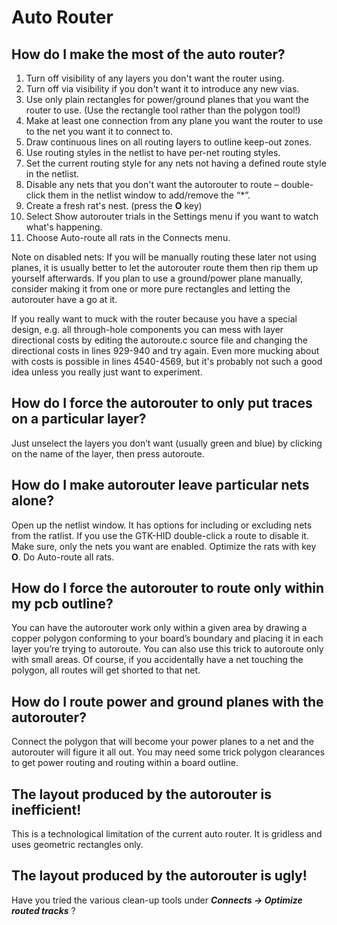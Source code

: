 # Auto Router

## How do I make the most of the auto router?

1.  Turn off visibility of any layers you don't want the router using.
2.  Turn off via visibility if you don't want it to introduce any new
    vias.
3.  Use only plain rectangles for power/ground planes that you want the
    router to use. (Use the rectangle tool rather than the polygon tool!)
4.  Make at least one connection from any plane you want the router to
    use to the net you want it to connect to.
5.  Draw continuous lines on all routing layers to outline keep-out zones.
6.  Use routing styles in the netlist to have per-net routing styles.
7.  Set the current routing style for any nets not having a defined
    route style in the netlist.
8.  Disable any nets that you don't want the autorouter to route – 
    double-click them in the netlist window to add/remove the “*”.
9.  Create a fresh rat's nest. (press the <b>O</b> key)
10. Select Show autorouter trials in the Settings menu if you want to
    watch what's happening.
11. Choose Auto-route all rats in the Connects menu.

Note on disabled nets: If you will be manually routing these later not
using planes, it is usually better to let the autorouter route them then
rip them up yourself afterwards.
If you plan to use a ground/power plane manually, consider making it
from one or more pure rectangles and letting the autorouter have a go at
it.

If you really want to muck with the router because you have a special
design, e.g. all through-hole components you can mess with layer
directional costs by editing the autoroute.c source file and changing
the directional costs in lines 929-940 and try again.
Even more mucking about with costs is possible in lines 4540-4569, but
it's probably not such a good idea unless you really just want to
experiment.

## How do I force the autorouter to only put traces on a particular layer?

Just unselect the layers you don’t want (usually green and blue) by
clicking on the name of the layer, then press autoroute.

## How do I make autorouter leave particular nets alone?

Open up the netlist window.
It has options for including or excluding nets from the ratlist.
If you use the GTK-HID double-click a route to disable it.
Make sure, only the nets you want are enabled.
Optimize the rats with key <b>O</b>.
Do Auto-route all rats.

## How do I force the autorouter to route only within my pcb outline?

You can have the autorouter work only within a given area by drawing a
copper polygon conforming to your board’s boundary and placing it in
each layer you’re trying to autoroute.
You can also use this trick to autoroute only with small areas.
Of course, if you accidentally have a net touching the polygon, all
routes will get shorted to that net.

## How do I route power and ground planes with the autorouter?

Connect the polygon that will become your power planes to a net and the
autorouter will figure it all out.
You may need some trick polygon clearances to get power routing and
routing within a board outline.

## The layout produced by the autorouter is inefficient!

This is a technological limitation of the current auto router.
It is gridless and uses geometric rectangles only.

## The layout produced by the autorouter is ugly!

Have you tried the various clean-up tools under
<b><i>Connects → Optimize routed tracks</i></b> ?
